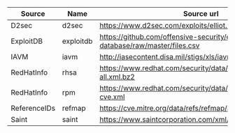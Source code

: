 | Source       | Name      | Source url                                                                  |
| ---          | ---       | ---                                                                         |
| D2sec        | d2sec     | https://www.d2sec.com/exploits/elliot.xml                                   |
| ExploitDB    | exploitdb | https://github.com/offensive-security/exploit-database/raw/master/files.csv |
| IAVM         | iavm      | http://iasecontent.disa.mil/stigs/xls/iavm-to-cve(u).xls                    |
| RedHatInfo   | rhsa      | https://www.redhat.com/security/data/oval/com.redhat.rhsa-all.xml.bz2       |
| RedHatInfo   | rpm       | https://www.redhat.com/security/data/metrics/rpm-to-cve.xml                 |
| ReferenceIDs | refmap    | https://cve.mitre.org/data/refs/refmap/allrefmaps.zip                       |
| Saint        | saint     | https://www.saintcorporation.com/xml/exploits.xml                           |
